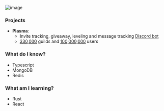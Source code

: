 ![image](https://user-images.githubusercontent.com/48297933/118883585-4e93c880-b8ed-11eb-896e-27c7e5310041.png)

### **Projects**
- **Plasma**: 
	- Invite tracking, giveaway, leveling and message tracking <u>Discord bot</U>
	- <u>330,000</u> guilds and <u>100,000,000</u> users
	
### **What do I know?**
- Typescript
- MongoDB
- Redis

### **What am I learning?** 
- Rust
- React
